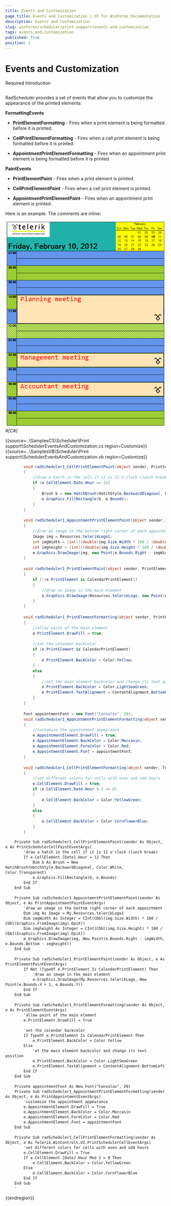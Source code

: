 ```yaml
---
title: Events and Customization
page_title: Events and Customization | UI for WinForms Documentation
description: Events and Customization
slug: winforms/scheduler/print-support/events-and-customization
tags: events,and,customization
published: True
position: 1
---
```


# Events and Customization



Required introduction

## 

RadScheduler provides a set of events that allow you to customize the appearance of the printed elements:

__FormattingEvents__

* __PrintElementFormatting__ - Fires when a print element is being formatted before it is printed.

* __CellPrintElementFormatting__ - Fires when a cell print element is being formatted before it is printed.

* __AppointmentPrintElementFormatting__ - Fires when an appointment print element is being formatted before it is printed.

__PaintEvents__

* __PrintElementPaint__ - Fires when a print element is printed.

* __CellPrintElementPaint__ - Fires when a cell print element is printed.

* __AppointmentPrintElementPaint__ - Fires when an appointment print element is printed.

Here is an example. The comments are inline:

![scheduler-print-support-events](images/scheduler-print-support-events.png)#_[C#]_

	



{{source=..\SamplesCS\Scheduler\Print support\SchedulerEventsAndCustomization.cs region=Customize}} 
{{source=..\SamplesVB\Scheduler\Print support\SchedulerEventsAndCustomization.vb region=Customize}} 

````C#
        void radScheduler1_CellPrintElementPaint(object sender, PrintSchedulerCellPaintEventArgs e)
        {
            //draw a hatch in the cell if it is 12 o'clock (lunch break)
            if (e.CellElement.Date.Hour == 12)
            {
                Brush b = new HatchBrush(HatchStyle.BackwardDiagonal, Color.White, Color.Transparent);
                e.Graphics.FillRectangle(b, e.Bounds);
            }
        }

        void radScheduler1_AppointmentPrintElementPaint(object sender, PrintAppointmentPaintEventArgs e)
        {
            //draw an image in the bottom right corner of each appointment
            Image img = Resources.telerikLogo1;
            int imgWidth = (int)((double)img.Size.Width * 100 / (double)Graphics.FromImage(img).DpiX);
            int imgheight = (int)((double)img.Size.Height * 100 / (double)Graphics.FromImage(img).DpiX);
            e.Graphics.DrawImage(img, new Point(e.Bounds.Right - imgWidth, e.Bounds.Bottom - imgheight));
        }

        void radScheduler1_PrintElementPaint(object sender, PrintElementPaintEventArgs e)
        {
            if (!(e.PrintElement is CalendarPrintElement))
            {
                //draw an image in the main element
                e.Graphics.DrawImage(Resources.telerikLogo, new Point(e.Bounds.X +1, e.Bounds.Y));
            }
        }

        void radScheduler1_PrintElementFormatting(object sender, PrintElementEventArgs e)
        {
            //allow paint of the main element
            e.PrintElement.DrawFill = true;

            //set the calendar backcolor
            if (e.PrintElement is CalendarPrintElement)
            {
                e.PrintElement.BackColor = Color.Yellow;
            }
            else
            {
                //set the main element backcolor and change its text position
                e.PrintElement.BackColor = Color.LightSeaGreen;
                e.PrintElement.TextAlignment = ContentAlignment.BottomLeft;
            }
        }

        Font appointmentFont = new Font("Consolas", 20);
        void radScheduler1_AppointmentPrintElementFormatting(object sender, PrintAppointmentEventArgs e)
        {
            //customize the appointment appearance
            e.AppointmentElement.DrawFill = true;
            e.AppointmentElement.BackColor = Color.Moccasin;
            e.AppointmentElement.ForeColor = Color.Red;
            e.AppointmentElement.Font = appointmentFont;
        }

        void radScheduler1_CellPrintElementFormatting(object sender, Telerik.WinControls.UI.PrintSchedulerCellEventArgs e)
        {
            //set different colors for cells with even and odd hours
            e.CellElement.DrawFill = true;
            if (e.CellElement.Date.Hour % 2 == 0)
            {
                e.CellElement.BackColor = Color.YellowGreen;
            }
            else
            {
                e.CellElement.BackColor = Color.CornflowerBlue;
            }
        }
````
````VB.NET
    Private Sub radScheduler1_CellPrintElementPaint(sender As Object, e As PrintSchedulerCellPaintEventArgs)
        'draw a hatch in the cell if it is 12 o'clock (lunch break)
        If e.CellElement.[Date].Hour = 12 Then
            Dim b As Brush = New HatchBrush(HatchStyle.BackwardDiagonal, Color.White, Color.Transparent)
            e.Graphics.FillRectangle(b, e.Bounds)
        End If
    End Sub

    Private Sub radScheduler1_AppointmentPrintElementPaint(sender As Object, e As PrintAppointmentPaintEventArgs)
        'draw an image in the bottom right corner of each appointment
        Dim img As Image = My.Resources.telerikLogo1
        Dim imgWidth As Integer = CInt(CDbl(img.Size.Width) * 100 / CDbl(Graphics.FromImage(img).DpiX))
        Dim imgheight As Integer = CInt(CDbl(img.Size.Height) * 100 / CDbl(Graphics.FromImage(img).DpiX))
        e.Graphics.DrawImage(img, New Point(e.Bounds.Right - imgWidth, e.Bounds.Bottom - imgheight))
    End Sub

    Private Sub radScheduler1_PrintElementPaint(sender As Object, e As PrintElementPaintEventArgs)
        If Not (TypeOf e.PrintElement Is CalendarPrintElement) Then
            'draw an image in the main element
            e.Graphics.DrawImage(My.Resources.telerikLogo, New Point(e.Bounds.X + 1, e.Bounds.Y))
        End If
    End Sub

    Private Sub radScheduler1_PrintElementFormatting(sender As Object, e As PrintElementEventArgs)
        'allow paint of the main element
        e.PrintElement.DrawFill = True

        'set the calendar backcolor
        If TypeOf e.PrintElement Is CalendarPrintElement Then
            e.PrintElement.BackColor = Color.Yellow
        Else
            'et the main element backcolor and change its text position
            e.PrintElement.BackColor = Color.LightSeaGreen
            e.PrintElement.TextAlignment = ContentAlignment.BottomLeft
        End If
    End Sub

    Private appointmentFont As New Font("Consolas", 20)
    Private Sub radScheduler1_AppointmentPrintElementFormatting(sender As Object, e As PrintAppointmentEventArgs)
        'customize the appointment appearance
        e.AppointmentElement.DrawFill = True
        e.AppointmentElement.BackColor = Color.Moccasin
        e.AppointmentElement.ForeColor = Color.Red
        e.AppointmentElement.Font = appointmentFont
    End Sub

    Private Sub radScheduler1_CellPrintElementFormatting(sender As Object, e As Telerik.WinControls.UI.PrintSchedulerCellEventArgs)
        'set different colors for cells with even and odd hours
        e.CellElement.DrawFill = True
        If e.CellElement.[Date].Hour Mod 2 = 0 Then
            e.CellElement.BackColor = Color.YellowGreen
        Else
            e.CellElement.BackColor = Color.CornflowerBlue
        End If
    End Sub
    '
````

{{endregion}} 



